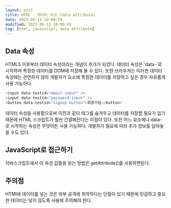 ```yaml
---
layout: post
title: HTML - 데이터 속성 (data attribute)
date: 2023-06-13 10:00:59
modified: 2023-06-13 10:00:59
tag: [html, javascript, data attribute]
---
```


## Data 속성

HTML5 이후부터 데이터 속성이라는 개념이 추가가 되었다. 데이터 속성은 'data-`로 시작하며 특정한 데이터를 DOM에 저장해 둘 수 있다. 또한 브라우저는 이러한 데이터 속성에는 관연하지 않아 개발자가 요소에 특정한 데이터를 저장하고 싶은 경우 자유롭게 사용 가능하다.

```javascript
<input data-testid="email-input" />
<input data-testid="password-input" />
<button data-testid="signup-button">회원가입</button>
```

데이터 속성을 사용함으로써 이전과 같이 태그를 숨겨두고 데이터를 저장할 필요가 없기 때문에 HTML 스크립트가 훨씬 간결해진다는 이점이 있다.
또한 어느 요소에나 data-로 시작하는 속성은 무엇이든 사용 가능하다. 개발자가 필요에 따라 추가 정보를 담아놓을 수도 있다.

## JavaScript로 접근하기

자바스크립트에서 이 속성 값들을 읽는 방법은 getAttribute()를 사용하면된다.

## 주의점

HTMl에 데이터를 넣는 것은 외부 공격에 취약하다는 단점이 있기 때문에 민감하고 중요한 데이터는 넣지 않도록 사용에 주의해야 한다.
